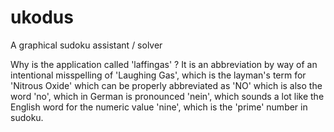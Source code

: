 ukodus
======

A graphical sudoku assistant / solver

Why is the application called 'laffingas' ?
    It is an abbreviation by way of an intentional misspelling of 'Laughing Gas',
    which is the layman's term for 'Nitrous Oxide' which can be properly abbreviated
    as 'NO' which is also the word 'no', which in German is pronounced
    'nein', which sounds a lot like the English word for the numeric value 'nine',
    which is the 'prime' number in sudoku.

